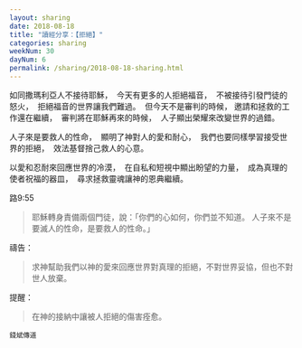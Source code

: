 ```yaml
---
layout: sharing
date: 2018-08-18
title: "讀經分享：【拒絕】"
categories: sharing
weekNum: 30
dayNum: 6
permalink: /sharing/2018-08-18-sharing.html
---
```


如同撒瑪利亞人不接待耶穌，  
今天有更多的人拒絕福音，  
不被接待引發門徒的怒火，  
拒絕福音的世界讓我們難過。  
但今天不是審判的時候，
邀請和拯救的工作還在繼續，  
審判將在耶穌再來的時候，  
人子顯出榮耀來改變世界的過錯。  

人子來是要救人的性命，  
顯明了神對人的愛和耐心，  
我們也要同樣學習接受世界的拒絕，  
效法基督捨己救人的心意。  

以愛和忍耐來回應世界的冷漠，  
在自私和短視中顯出盼望的力量，  
成為真理的使者祝福的器皿，  
尋求拯救靈魂讓神的恩典繼續。  

路9:55
>耶穌轉身責備兩個門徒，說：「你們的心如何，你們並不知道。 人子來不是要滅人的性命，是要救人的性命。」

禱告：
>求神幫助我們以神的愛來回應世界對真理的拒絕，不對世界妥協，但也不對世人放棄。

提醒：
>在神的接納中讓被人拒絕的傷害痊愈。

`錢斌傳道`
